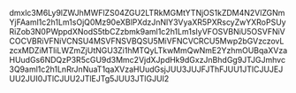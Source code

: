dmxlc3M6Ly9lZWJhMWFlZS04ZGU2LTRkMGMtYTNjOS1kZDM4N2VlZGNmYjFAaml1c2h1Lm1sOjQ0Mz90eXBlPXdzJnNlY3VyaXR5PXRscyZwYXRoPSUyRiZob3N0PWppdXNodS5tbCZzbmk9aml1c2h1Lm1sIyVFOSVBNiU5OSVFNiVCOCVBRiVFNiVCNSU4MSVFNSVBQSU5MiVFNCVCRCU5Mwp2bGVzczovLzcxMDZiMTliLWZmZjUtNGU3Zi1hMTQyLTkwMmQwNmE2YzhmOUBqaXVzaHUudGs6NDQzP3R5cGU9d3Mmc2VjdXJpdHk9dGxzJnBhdGg9JTJGJmhvc3Q9aml1c2h1LnRrJnNuaT1qaXVzaHUudGsjJUU3JUJFJThFJUU1JTlCJUJEJUU2JUI0JTlCJUU2JTlEJTg5JUU3JTlGJUI2
